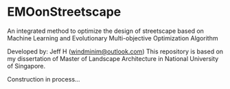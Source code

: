 # EMOonStreetscape
An integrated method to optimize the design of streetscape based on Machine Learning and Evolutionary Multi-objective Optimization Algorithm

Developed by: Jeff H (windminim@outlook.com)
This repository is based on my dissertation of Master of Landscape Architecture in National University of Singapore.

Construction in process...